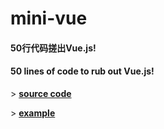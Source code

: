# mini-vue

#### 50行代码搓出Vue.js!
#### 50 lines of code to rub out Vue.js!

\> [**source code**](./vue.js)

\> [**example**](./example.html)